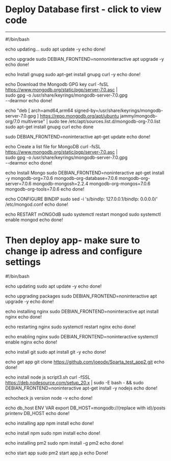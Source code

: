  # Deploy Database first - click to view code
 ************************************
#!/bin/bash

echo updating...
sudo apt update -y
echo done!

echo upgrade 
sudo DEBIAN_FRONTEND=nonnoninteractive apt upgrade -y
echo done!

echo Install gnupg
sudo apt-get install gnupg curl -y
echo done!

echo Download the Mongodb GPG key
curl -fsSL https://www.mongodb.org/static/pgp/server-7.0.asc | \
   sudo gpg -o /usr/share/keyrings/mongodb-server-7.0.gpg \
   --dearmor
echo done!

echo "deb [ arch=amd64,arm64 signed-by=/usr/share/keyrings/mongodb-server-7.0.gpg ] https://repo.mongodb.org/apt/ubuntu jammy/mongodb-org/7.0 multiverse" | sudo tee /etc/apt/sources.list.d/mongodb-org-7.0.list
sudo apt-get install gnupg curl
echo done

sudo DEBIAN_FRONTEND=noninteractive apt-get update
echo done!

echo Create a list file for MongoDB
curl -fsSL https://www.mongodb.org/static/pgp/server-7.0.asc | \
   sudo gpg -o /usr/share/keyrings/mongodb-server-7.0.gpg \
   --dearmor
echo done!

echo Install Mongo
sudo DEBIAN_FRONTEND=noninteractive apt-get install -y mongodb-org=7.0.6 mongodb-org-database=7.0.6 mongodb-org-server=7.0.6 mongodb-mongosh=2.2.4 mongodb-org-mongos=7.0.6 mongodb-org-tools=7.0.6
echo done!

echo CONFIGURE BINDIP
sudo sed -i 's/bindIp: 127.0.0.1/bindIp: 0.0.0.0/' /etc/mongod.conf
echo done!

echo RESTART mONGOdB 
sudo systemctl restart mongod
sudo systemctl enable mongod
echo done!

# Then deploy app- make sure to change ip adress and configure settings


#!/bin/bash

echo updating
sudo apt update -y
echo done!

echo upgrading packages
sudo DEBIAN_FRONTEND=noninteractive apt upgrade -y 
echo done!

echo installing nginx
sudo DEBIAN_FRONTEND=noninteractive apt install nginx 
echo done!

echo restarting nginx
sudo systemctl restart nginx
echo done!

echo enabling nginx
sudo DEBIAN_FRONTEND=noninteractive systemctl enable nginx
echo done!

echo install git 
sudo apt install git -y
echo done!

echo get app
git clone https://github.com/joeodx/Sparta_test_app2.git
echo done!

echo install node js
script3.sh
curl -fSSL https://deb.nodesource.com/setup_20.x | sudo -E bash - && sudo DEBIAN_FRONTEND=noninteractive apt-get install -y nodejs 
echo done!

echocheck js version
node -v
echo done!

echo db_host ENV VAR
export DB_HOST=mongodb://(replace with id)/posts
printenv DB_HOST
echo done!

echo installing app 
npm install
echo done!

echo install npm
sudo npm install
echo done!

echo installing pm2
sudo npm install -g pm2
echo done!

echo start app
sudo pm2 start app.js
echo Done!
